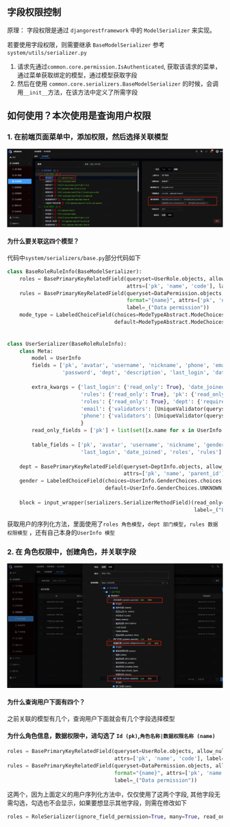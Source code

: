 ## 字段权限控制

原理： 字段权限是通过 ```djangorestframework``` 中的 ```ModelSerializer``` 来实现。

若要使用字段权限，则需要继承 ```BaseModelSerializer``` 参考 ```system/utils/serializer.py```

1. 请求先通过```common.core.permission.IsAuthenticated```, 获取该请求的菜单，通过菜单获取绑定的模型，通过模型获取字段
2. 然后在使用 ```common.core.serializers.BaseModelSerializer``` 的时候，会调用```__init__```方法，在该方法中定义了所需字段

## 如何使用？本次使用是查询用户权限

### 1. 在前端页面菜单中，添加权限，然后选择关联模型

![add-user-menu.png](imgs/field-permission/add-user-menu.png)

#### 为什么要关联这四个模型？

代码中```system/serializers/base.py```部分代码如下

```python
class BaseRoleRuleInfo(BaseModelSerializer):
    roles = BasePrimaryKeyRelatedField(queryset=UserRole.objects, allow_null=True, required=False, format="{name}",
                                       attrs=['pk', 'name', 'code'], label=_("Role permission"), many=True)
    rules = BasePrimaryKeyRelatedField(queryset=DataPermission.objects, allow_null=True, required=False, many=True,
                                       format="{name}", attrs=['pk', 'name', 'get_mode_type_display'],
                                       label=_("Data permission"))
    mode_type = LabeledChoiceField(choices=ModeTypeAbstract.ModeChoices.choices, label=_("Mode type"),
                                   default=ModeTypeAbstract.ModeChoices.OR.value)


class UserSerializer(BaseRoleRuleInfo):
    class Meta:
        model = UserInfo
        fields = ['pk', 'avatar', 'username', 'nickname', 'phone', 'email', 'gender', 'block', 'is_active',
                  'password', 'dept', 'description', 'last_login', 'date_joined', 'roles', 'rules', 'mode_type']

        extra_kwargs = {'last_login': {'read_only': True}, 'date_joined': {'read_only': True},
                        'rules': {'read_only': True}, 'pk': {'read_only': True}, 'avatar': {'read_only': True},
                        'roles': {'read_only': True}, 'dept': {'required': True}, 'password': {'write_only': True},
                        'email': {'validators': [UniqueValidator(queryset=UserInfo.objects.all())]},
                        'phone': {'validators': [UniqueValidator(queryset=UserInfo.objects.all())]},
                        }
        read_only_fields = ['pk'] + list(set([x.name for x in UserInfo._meta.fields]) - set(fields))

        table_fields = ['pk', 'avatar', 'username', 'nickname', 'gender', 'block', 'is_active', 'dept', 'phone',
                        'last_login', 'date_joined', 'roles', 'rules']

    dept = BasePrimaryKeyRelatedField(queryset=DeptInfo.objects, allow_null=True, required=False,
                                      attrs=['pk', 'name', 'parent_id'], label=_("Department"), format="{name}")
    gender = LabeledChoiceField(choices=UserInfo.GenderChoices.choices,
                                default=UserInfo.GenderChoices.UNKNOWN, label=_("Gender"))

    block = input_wrapper(serializers.SerializerMethodField)(read_only=True, input_type='boolean',
                                                             label=_("Login blocked"))
```

获取用户的序列化方法，里面使用了```roles 角色模型```，```dept 部门模型```，```rules 数据权限模型```
，还有自己本身的```UserInfo 模型```

### 2. 在 角色权限中，创建角色，并关联字段

![add-role.png](imgs/field-permission/add-role.png)

#### 为什么查询用户下面有四个？

之前关联的模型有几个，查询用户下面就会有几个字段选择模型

#### 为什么角色信息，数据权限中，进勾选了 ```Id (pk)```,```角色名称|数据权限名称 (name)```

```python
roles = BasePrimaryKeyRelatedField(queryset=UserRole.objects, allow_null=True, required=False, format="{name}",
                                   attrs=['pk', 'name', 'code'], label=_("Role permission"), many=True)
rules = BasePrimaryKeyRelatedField(queryset=DataPermission.objects, allow_null=True, required=False, many=True,
                                   format="{name}", attrs=['pk', 'name', 'get_mode_type_display'],
                                   label=_("Data permission"))
```

这两个，因为上面定义的用户序列化方法中，仅仅使用了这两个字段, 其他字段无需勾选，勾选也不会显示，如果要想显示其他字段，则需在修改如下

```python
roles = RoleSerializer(ignore_field_permission=True, many=True, read_only=True, source='roles')
```